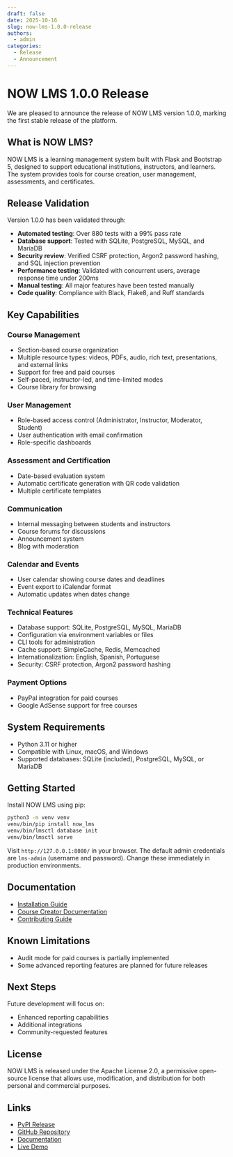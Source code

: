 ```yaml
---
draft: false
date: 2025-10-16
slug: now-lms-1.0.0-release
authors:
  - admin
categories:
  - Release
  - Announcement
---
```


# NOW LMS 1.0.0 Release

We are pleased to announce the release of NOW LMS version 1.0.0, marking the first stable release of the platform.

<!-- more -->

## What is NOW LMS?

NOW LMS is a learning management system built with Flask and Bootstrap 5, designed to support educational institutions, instructors, and learners. The system provides tools for course creation, user management, assessments, and certificates.

## Release Validation

Version 1.0.0 has been validated through:

- **Automated testing**: Over 880 tests with a 99% pass rate
- **Database support**: Tested with SQLite, PostgreSQL, MySQL, and MariaDB
- **Security review**: Verified CSRF protection, Argon2 password hashing, and SQL injection prevention
- **Performance testing**: Validated with concurrent users, average response time under 200ms
- **Manual testing**: All major features have been tested manually
- **Code quality**: Compliance with Black, Flake8, and Ruff standards

## Key Capabilities

### Course Management
- Section-based course organization
- Multiple resource types: videos, PDFs, audio, rich text, presentations, and external links
- Support for free and paid courses
- Self-paced, instructor-led, and time-limited modes
- Course library for browsing

### User Management
- Role-based access control (Administrator, Instructor, Moderator, Student)
- User authentication with email confirmation
- Role-specific dashboards

### Assessment and Certification
- Date-based evaluation system
- Automatic certificate generation with QR code validation
- Multiple certificate templates

### Communication
- Internal messaging between students and instructors
- Course forums for discussions
- Announcement system
- Blog with moderation

### Calendar and Events
- User calendar showing course dates and deadlines
- Event export to iCalendar format
- Automatic updates when dates change

### Technical Features
- Database support: SQLite, PostgreSQL, MySQL, MariaDB
- Configuration via environment variables or files
- CLI tools for administration
- Cache support: SimpleCache, Redis, Memcached
- Internationalization: English, Spanish, Portuguese
- Security: CSRF protection, Argon2 password hashing

### Payment Options
- PayPal integration for paid courses
- Google AdSense support for free courses

## System Requirements

- Python 3.11 or higher
- Compatible with Linux, macOS, and Windows
- Supported databases: SQLite (included), PostgreSQL, MySQL, or MariaDB

## Getting Started

Install NOW LMS using pip:

```bash
python3 -m venv venv
venv/bin/pip install now_lms
venv/bin/lmsctl database init
venv/bin/lmsctl serve
```

Visit `http://127.0.0.1:8080/` in your browser. The default admin credentials are `lms-admin` (username and password). Change these immediately in production environments.

## Documentation

- [Installation Guide](https://bmosoluciones.github.io/now-lms/setup/)
- [Course Creator Documentation](https://bmosoluciones.github.io/now-lms/course-creator/)
- [Contributing Guide](https://bmosoluciones.github.io/now-lms/CONTRIBUTING/)

## Known Limitations

- Audit mode for paid courses is partially implemented
- Some advanced reporting features are planned for future releases

## Next Steps

Future development will focus on:
- Enhanced reporting capabilities
- Additional integrations
- Community-requested features

## License

NOW LMS is released under the Apache License 2.0, a permissive open-source license that allows use, modification, and distribution for both personal and commercial purposes.

## Links

- [PyPI Release](https://pypi.org/project/now-lms/)
- [GitHub Repository](https://github.com/bmosoluciones/now-lms)
- [Documentation](https://bmosoluciones.github.io/now-lms/)
- [Live Demo](https://now-lms-demo.onrender.com/)
